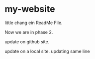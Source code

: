 # my-website 

little chang ein ReadMe File.

Now we are in phase 2.

update on github site.

update on a local site. updating same line
